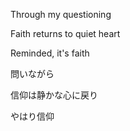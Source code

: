 Through my questioning

Faith returns to quiet heart

Reminded, it's faith


問いながら

信仰は静かな心に戻り

やはり信仰